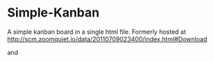 # Simple-Kanban
A simple kanban board in a single html file. Formerly hosted at http://scm.zoomquiet.io/data/20110709023400/index.html#Download

and
